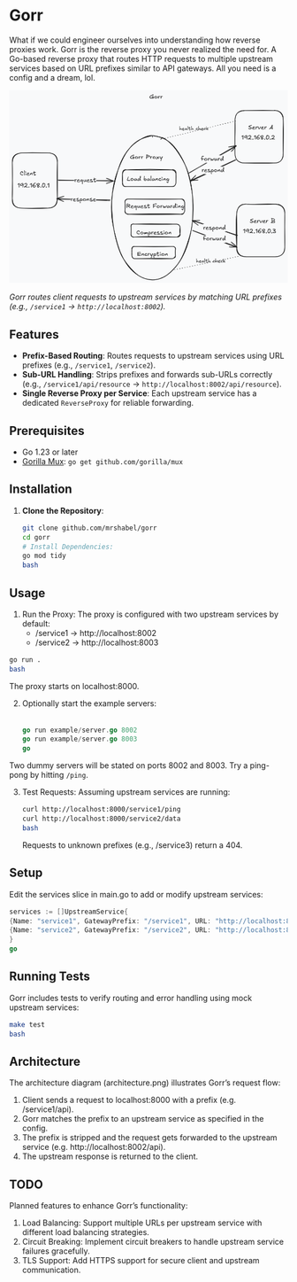 # Gorr

What if we could engineer ourselves into understanding how reverse proxies work. Gorr is the reverse proxy you never realized the need for.
A Go-based reverse proxy that routes HTTP requests to multiple upstream services based on URL prefixes similar to API gateways.
All you need is a config and a dream, lol.

![Architecture Diagram](./architecture.png)

_Gorr routes client requests to upstream services by matching URL prefixes (e.g., `/service1` → `http://localhost:8002`)._

## Features

-   **Prefix-Based Routing**: Routes requests to upstream services using URL prefixes (e.g., `/service1`, `/service2`).
-   **Sub-URL Handling**: Strips prefixes and forwards sub-URLs correctly (e.g., `/service1/api/resource` → `http://localhost:8002/api/resource`).
-   **Single Reverse Proxy per Service**: Each upstream service has a dedicated `ReverseProxy` for reliable forwarding.

## Prerequisites

-   Go 1.23 or later
-   [Gorilla Mux](https://github.com/gorilla/mux): `go get github.com/gorilla/mux`

## Installation

1. **Clone the Repository**:
    ```bash
    git clone github.com/mrshabel/gorr
    cd gorr
    # Install Dependencies:
    go mod tidy
    bash
    ```

## Usage

1. Run the Proxy: The proxy is configured with two upstream services by default:
    - /service1 → http://localhost:8002
    - /service2 → http://localhost:8003

```bash
go run .
bash
```

The proxy starts on localhost:8000.

2. Optionally start the example servers:

    ```go

    go run example/server.go 8002
    go run example/server.go 8003
    go
    ```

Two dummy servers will be stated on ports 8002 and 8003. Try a ping-pong by hitting `/ping`.

3. Test Requests: Assuming upstream services are running:

    ```bash
    curl http://localhost:8000/service1/ping
    curl http://localhost:8000/service2/data
    bash
    ```

    Requests to unknown prefixes (e.g., /service3) return a 404.

## Setup

Edit the services slice in main.go to add or modify upstream services:

```go
services := []UpstreamService{
{Name: "service1", GatewayPrefix: "/service1", URL: "http://localhost:8002"},
{Name: "service2", GatewayPrefix: "/service2", URL: "http://localhost:8003"},
}
go
```

## Running Tests

Gorr includes tests to verify routing and error handling using mock upstream services:

```bash
make test
bash
```

## Architecture

The architecture diagram (architecture.png) illustrates Gorr’s request flow:

1. Client sends a request to localhost:8000 with a prefix (e.g. /service1/api).
2. Gorr matches the prefix to an upstream service as specified in the config.
3. The prefix is stripped and the request gets forwarded to the upstream service (e.g. http://localhost:8002/api).
4. The upstream response is returned to the client.

## TODO

Planned features to enhance Gorr’s functionality:

1. Load Balancing: Support multiple URLs per upstream service with different load balancing strategies.
2. Circuit Breaking: Implement circuit breakers to handle upstream service failures gracefully.
3. TLS Support: Add HTTPS support for secure client and upstream communication.
